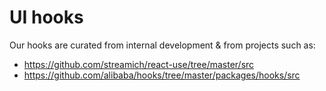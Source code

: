 # UI hooks

Our hooks are curated from internal development & from projects such as:

- https://github.com/streamich/react-use/tree/master/src
- https://github.com/alibaba/hooks/tree/master/packages/hooks/src
